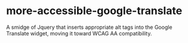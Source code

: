 # more-accessible-google-translate
A smidge of Jquery that inserts appropriate alt tags into the Google Translate widget, moving it toward WCAG AA compatibility.

